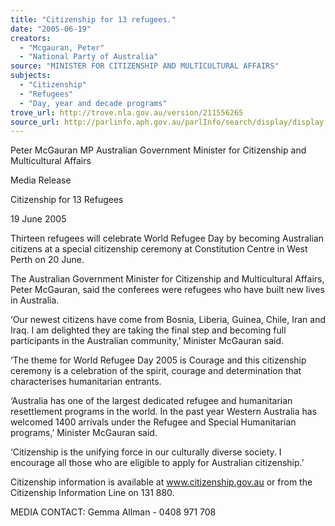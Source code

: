 ```yaml
---
title: "Citizenship for 13 refugees."
date: "2005-06-19"
creators:
  - "Mcgauran, Peter"
  - "National Party of Australia"
source: "MINISTER FOR CITIZENSHIP AND MULTICULTURAL AFFAIRS"
subjects:
  - "Citizenship"
  - "Refugees"
  - "Day, year and decade programs"
trove_url: http://trove.nla.gov.au/version/211556265
source_url: http://parlinfo.aph.gov.au/parlInfo/search/display/display.w3p;query=Id%3A%22media/pressrel/E0GG6%22
---
```


 

 Peter McGauran MP Australian Government Minister for Citizenship and  Multicultural Affairs

 

 Media Release 

 Citizenship for 13 Refugees

 19 June 2005

 Thirteen refugees will celebrate World Refugee Day by becoming Australian citizens at a special citizenship ceremony at  Constitution Centre in West Perth on 20 June.

 The Australian Government Minister for Citizenship and Multicultural Affairs, Peter McGauran, said the conferees were  refugees who have built new lives in Australia.

 ‘Our newest citizens have come from Bosnia, Liberia, Guinea, Chile, Iran and Iraq. I am delighted they are taking the final  step and becoming full participants in the Australian community,’ Minister McGauran said.

 ‘The theme for World Refugee Day 2005 is Courage and this citizenship ceremony is a celebration of the spirit, courage  and determination that characterises humanitarian entrants. 

 ‘Australia has one of the largest dedicated refugee and humanitarian resettlement programs in the world. In the past year  Western Australia has welcomed 1400 arrivals under the Refugee and Special Humanitarian programs,’ Minister  McGauran said.

 ‘Citizenship is the unifying force in our culturally diverse society. I encourage all those who are eligible to apply for  Australian citizenship.’

 Citizenship information is available at www.citizenship.gov.au or from the Citizenship Information Line on 131 880.

 MEDIA CONTACT: Gemma Allman - 0408 971 708

